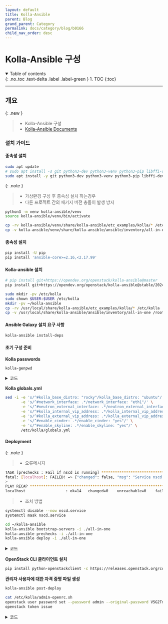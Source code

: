 ```yaml
---
layout: default
title: Kolla-Ansible
parent: Blog
grand_parent: Category
permalink: docs/category/blog/b0166
child_nav_order: desc
---
```


# Kolla-Ansible 구성

<details open markdown="block">
  <summary>
    Table of contents
  </summary>
  {: .no_toc .text-delta .label .label-green }
1. TOC
{:toc}
</details>

---

## 개요

{: .new }
> - Kolla-Ansible 구성
> - [Kolla-Ansible Documents](https://docs.openstack.org/kolla-ansible/latest/user/quickstart.html)

### 설치 가이드

#### **종속성 설치**

```bash
sudo apt update
# sudo apt install -s git python3-dev python3-venv python3-pip libffi-dev gcc libssl-dev
sudo apt install -y git python3-dev python3-venv python3-pip libffi-dev gcc libssl-dev
```

{: .note }
> - 가상환경 구성 후 종속성 설치 하는경우 
> - 다른 프로젝트 간의 패키지 버전 충돌이 발생 방지
> 
```bash
python3 -m venv kolla-ansible/venv
source kolla-ansible/venv/bin/activate
```
>
```bash
cp -rv kolla-ansible/venv/share/kolla-ansible/etc_examples/kolla/* /etc/kolla
cp -v kolla-ansible/venv/share/kolla-ansible/ansible/inventory/all-in-one .
```

#### **종속성 설치**

```bash
pip install -U pip
pip install 'ansible-core>=2.16,<2.17.99'
```

#### **Kolla-ansible 설치**

```bash
# pip install git+https://opendev.org/openstack/kolla-ansible@master
pip install git+https://opendev.org/openstack/kolla-ansible@stable/2024.2
```

```bash
sudo mkdir -pv /etc/kolla
sudo chown $USER:$USER /etc/kolla
mkdir -pv ~/kolla-ansible
cp -rv /usr/local/share/kolla-ansible/etc_examples/kolla/* /etc/kolla
cp -v /usr/local/share/kolla-ansible/ansible/inventory/all-in-one /root/kolla-ansible
```

#### **Ansible Galaxy 설치 요구 사항**

```bash
kolla-ansible install-deps
```

#### **초기 구성 준비**

**Kolla passwords**

```bash
kolla-genpwd
```

<details markdown="block">
  <summary>
    코드
  </summary>
  {: .text-delta .label .label-green }
  
```bash
WARNING: Passwords file "/etc/kolla/passwords.yml" is world-readable. The permissions will be changed.
```

</details>

**Kolla globals.yml**

```bash
sed -i -e 's/^#kolla_base_distro: "rocky"/kolla_base_distro: "ubuntu"/' \
       -e 's/^#network_interface: .*/network_interface: "eth1"/' \
       -e 's/^#neutron_external_interface: .*/neutron_external_interface: "eth0"/' \
       -e 's/^#kolla_internal_vip_address: .*/kolla_internal_vip_address: "10.1.81.200"/' \
       -e 's/^#kolla_external_vip_address: .*/kolla_external_vip_address: "192.168.0.222"/' \
       -e 's/^#enable_cinder: .*/enable_cinder: "yes"/' \
       -e 's/^#enable_skyline: .*/enable_skyline: "yes"/' \
       /etc/kolla/globals.yml
```

#### **Deployment**

{: .note }
> - 오류메시지
```bash
TASK [prechecks : Fail if nscd is running] *********************************************************************************************************************************************************
fatal: [localhost]: FAILED! => {"changed": false, "msg": "Service nscd is running. This is known to cause issues with Docker's user namespaces in\nKolla. Please disable it before proceeding.\n"}
>
PLAY RECAP *****************************************************************************************************************************************************************************************
localhost                  : ok=14   changed=0    unreachable=0    failed=1    skipped=6    rescued=0    ignored=0
```
> - 조치 방법
```bash
systemctl disable --now nscd.service
systemctl mask nscd.service
```

```bash
cd ~/kolla-ansible
kolla-ansible bootstrap-servers -i ./all-in-one
kolla-ansible prechecks -i ./all-in-one
kolla-ansible deploy -i ./all-in-one
```



<details markdown="block">
  <summary>
    코드
  </summary>
  {: .text-delta .label .label-green }

**기본 서비스 목록**

```bash
TASK [Group hosts based on enabled services] *******************************************************************************************************************************************************
ok: [localhost] => (item=enable_aodh_False)
ok: [localhost] => (item=enable_barbican_False)
ok: [localhost] => (item=enable_blazar_False)
ok: [localhost] => (item=enable_ceilometer_False)
ok: [localhost] => (item=enable_ceph_rgw_False)
ok: [localhost] => (item=enable_cinder_False)
ok: [localhost] => (item=enable_cloudkitty_False)
ok: [localhost] => (item=enable_collectd_False)
ok: [localhost] => (item=enable_cyborg_False)
ok: [localhost] => (item=enable_designate_False)
ok: [localhost] => (item=enable_etcd_False)
ok: [localhost] => (item=enable_glance_True)
ok: [localhost] => (item=enable_gnocchi_False)
ok: [localhost] => (item=enable_grafana_False)
ok: [localhost] => (item=enable_hacluster_False)
ok: [localhost] => (item=enable_heat_True)
ok: [localhost] => (item=enable_horizon_True)
ok: [localhost] => (item=enable_influxdb_False)
ok: [localhost] => (item=enable_ironic_False)
ok: [localhost] => (item=enable_iscsid_False)
ok: [localhost] => (item=enable_keystone_True)
ok: [localhost] => (item=enable_kuryr_False)
ok: [localhost] => (item=enable_letsencrypt_False)
ok: [localhost] => (item=enable_loadbalancer_True)
ok: [localhost] => (item=enable_magnum_False)
ok: [localhost] => (item=enable_manila_False)
ok: [localhost] => (item=enable_mariadb_True)
ok: [localhost] => (item=enable_masakari_False)
ok: [localhost] => (item=enable_memcached_True)
ok: [localhost] => (item=enable_mistral_False)
ok: [localhost] => (item=enable_multipathd_False) 
ok: [localhost] => (item=enable_neutron_True)
ok: [localhost] => (item=enable_nova_True)
ok: [localhost] => (item=enable_octavia_False)
ok: [localhost] => (item=enable_opensearch_False)
ok: [localhost] => (item=enable_opensearch_dashboards_False)
ok: [localhost] => (item=enable_openvswitch_True_enable_ovs_dpdk_False)
ok: [localhost] => (item=enable_ovn_False)
ok: [localhost] => (item=enable_placement_True)
ok: [localhost] => (item=enable_prometheus_False)
ok: [localhost] => (item=enable_rabbitmq_True)
ok: [localhost] => (item=enable_redis_False)
ok: [localhost] => (item=enable_skyline_False)
ok: [localhost] => (item=enable_swift_False)
ok: [localhost] => (item=enable_tacker_False)
ok: [localhost] => (item=enable_telegraf_False)
ok: [localhost] => (item=enable_trove_False)
ok: [localhost] => (item=enable_venus_False)
ok: [localhost] => (item=enable_watcher_False)
ok: [localhost] => (item=enable_zun_False)
```

</details>

**OpenStack CLI 클라이언트 설치**

```bash
pip install python-openstackclient -c https://releases.openstack.org/constraints/upper/2024.2
```

**관리자 사용자에 대한 자격 증명 파일 생성**

```bash
kolla-ansible post-deploy
```

```bash
cat /etc/kolla/admin-openrc.sh
openstack user password set --password admin --original-password V5G2TmUtelx5WqeZDl6DK7kUDlDEt2pDitZnxcRj
openstack token issue
```

<details markdown="block">
  <summary>
    코드
  </summary>
  {: .text-delta .label .label-green }

**변경전**

```bash
# Ansible managed

# Clear any old environment that may conflict.
for key in $( set | awk '{FS="="}  /^OS_/ {print $1}' ); do unset $key ; done
export OS_PROJECT_DOMAIN_NAME='Default'
export OS_USER_DOMAIN_NAME='Default'
export OS_PROJECT_NAME='admin'
export OS_TENANT_NAME='admin'
export OS_USERNAME='admin'
export OS_PASSWORD='V5G2TmUtelx5WqeZDl6DK7kUDlDEt2pDitZnxcRj'
export OS_AUTH_URL='http://10.1.81.200:5000'
export OS_INTERFACE='internal'
export OS_ENDPOINT_TYPE='internalURL'
export OS_IDENTITY_API_VERSION='3'
export OS_REGION_NAME='RegionOne'
export OS_AUTH_PLUGIN='password'
```

**변경후**

```bash
# Ansible managed

# Clear any old environment that may conflict.
for key in $( set | awk '{FS="="}  /^OS_/ {print $1}' ); do unset $key ; done
export OS_PROJECT_DOMAIN_NAME='Default'
export OS_USER_DOMAIN_NAME='Default'
export OS_PROJECT_NAME='admin'
export OS_TENANT_NAME='admin'
export OS_USERNAME='admin'
export OS_PASSWORD='V5G2TmUtelx5WqeZDl6DK7kUDlDEt2pDitZnxcRj'
#export OS_PASSWORD='admin'
export OS_AUTH_URL='http://10.1.81.200:5000'
#export OS_AUTH_URL='http://192.168.0.222:5000'
export OS_INTERFACE='internal'
export OS_ENDPOINT_TYPE='internalURL'
export OS_IDENTITY_API_VERSION='3'
export OS_REGION_NAME='RegionOne'
export OS_AUTH_PLUGIN='password'
```

</details>
